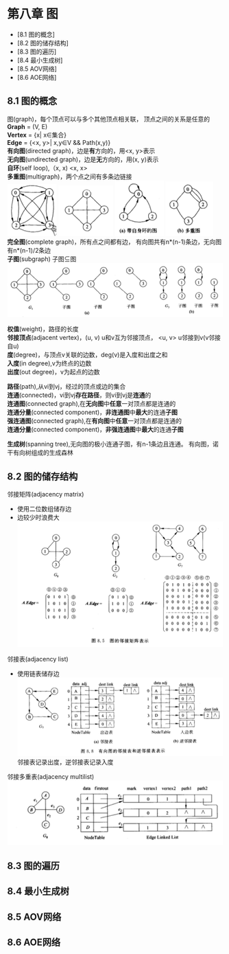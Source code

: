 ﻿# 第八章 图
<!---toc--->
- [8.1 图的概念]
- [8.2 图的储存结构]
- [8.3 图的遍历]
- [8.4 最小生成树]
- [8.5 AOV网络]
- [8.6 AOE网络]
<!---/toc--->

## 8.1 图的概念
图(graph)，每个顶点可以与多个其他顶点相关联，
顶点之间的关系是任意的  
**Graph** = (V, E)  
**Vertex** = {x| x∈集合}  
**Edge** = {<x, y>| x,y∈V && Path(x,y)}  
**有向图**(directed graph)，边是**有**方向的，用<x, y>表示  
**无向图**(undirected graph)，边是**无**方向的，用(x, y)表示  
**自环**(self loop),（x, x) <x, x>   
**多重图**(multigraph)，两个点之间有多条边链接  
![有向图](./data/有向图.png)   ![无向图](./data/无向图.png)
![自环](./data/自环.png)  ![多重图](./data/多重图.png)  
**完全图**(complete graph)，所有点之间都有边，
有向图共有n\*(n-1)条边，无向图有n\*(n-1)/2条边  
**子图**(subgraph) 子图⊆图  
![子图](./data/子图.png)  

**权值**(weight)，路径的长度  
**邻接顶点**(adjacent vertex)，(u, v) u和v互为邻接顶点，
<u, v> u邻接到v(v邻接自u)  
**度**(degree)，与顶点v关联的边数，deg(v)是入度和出度之和  
**入度**(in degree),v为终点的边数  
**出度**(out degree)，v为起点的边数  

**路径**(path),从vi到vj，经过的顶点或边的集合  
**连通**(connected)，vi到vj**存在路径**，则vi到vj是**连通**的  
**连通图**(connected graph),在**无向图**中**任意**一对顶点都是连通的  
**连通分量**(connected component)，**非连通图**中**最大**的连通**子图**  
**强连通图**(connected graph),在**有向图**中**任意**一对顶点都是连通的  
**连通分量**(connected component)，**非强连通图**中**最大**的连通**子图** 

**生成树**(spanning tree),无向图的极小连通子图，有n-1条边且连通。
有向图，诺干有向树组成的生成森林 

## 8.2 图的储存结构

邻接矩阵(adjacency matrix)
- 使用二位数组储存边
- 边较少时浪费大
![邻接矩阵](./data/邻接矩阵.png)

邻接表(adjacency list)
- 使用链表储存边
![邻接表](./data/邻接表.png)
邻接表记录出度，逆邻接表记录入度

邻接多重表(adjacency multilist)
![邻接多重表](./data/邻接多重表.png)
## 8.3 图的遍历


## 8.4 最小生成树


## 8.5 AOV网络


## 8.6 AOE网络


